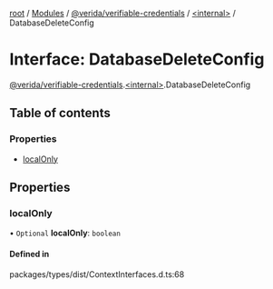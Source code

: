 [root](../README.md) / [Modules](../modules.md) / [@verida/verifiable-credentials](../modules/verida_verifiable_credentials.md) / [<internal\>](../modules/verida_verifiable_credentials._internal_.md) / DatabaseDeleteConfig

# Interface: DatabaseDeleteConfig

[@verida/verifiable-credentials](../modules/verida_verifiable_credentials.md).[<internal\>](../modules/verida_verifiable_credentials._internal_.md).DatabaseDeleteConfig

## Table of contents

### Properties

- [localOnly](verida_verifiable_credentials._internal_.DatabaseDeleteConfig.md#localonly)

## Properties

### localOnly

• `Optional` **localOnly**: `boolean`

#### Defined in

packages/types/dist/ContextInterfaces.d.ts:68
